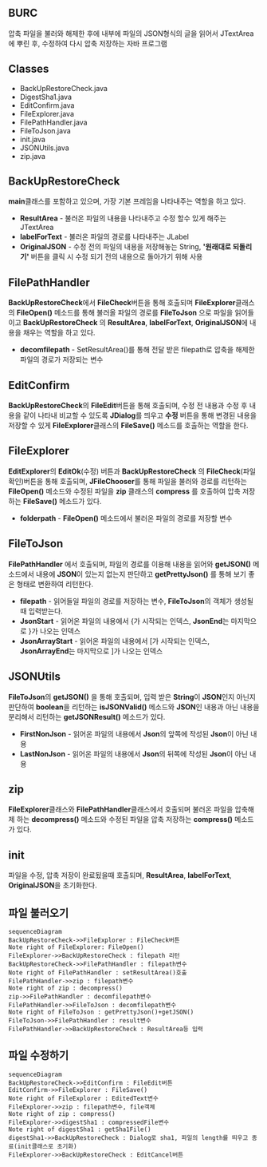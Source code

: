 ## BURC
 압축 파일을 불러와 해제한 후에 내부에 파일의 JSON형식의 글을 읽어서 JTextArea에 뿌린 후, 수정하여 다시 압축 저장하는 자바 프로그램

## Classes

 - BackUpRestoreCheck.java
 - DigestSha1.java
 - EditConfirm.java
 - FileExplorer.java
 - FilePathHandler.java
 - FileToJson.java
 - init.java
 - JSONUtils.java
 - zip.java

## BackUpRestoreCheck
**main**클래스를 포함하고 있으며, 가장 기본 프레임을 나타내주는 역할을 하고 있다.
 - **ResultArea** - 불러온 파일의 내용을 나타내주고 수정 할수 있게 해주는 JTextArea
 - **labelForText** - 불러온 파일의 경로를 나타내주는 JLabel
 - **OriginalJSON** - 수정 전의 파일의 내용을 저장해놓는 String, **'원래대로 되돌리기'** 버튼을 클릭 시 수정 되기 전의 내용으로 돌아가기 위해 사용
## FilePathHandler
**BackUpRestoreCheck**에서 **FileCheck**버튼을 통해 호출되며 **FileExplorer**클래스의 **FileOpen()** 메소드를 통해  불러올 파일의 경로를 **FileToJson** 으로 파일을 읽어들이고 **BackUpRestoreCheck** 의 **ResultArea**, **labelForText**, **OriginalJSON**에 내용을 채우는 역할을 하고 있다.
 - **decomfilepath** - SetResultArea()를 통해 전달 받은 filepath로 압축을 해제한 파일의 경로가 저장되는 변수 

## EditConfirm
**BackUpRestoreCheck**의 **FileEdit**버튼을 통해 호출되며, 수정 전 내용과 수정 후 내용을 같이 나타내 비교할 수 있도록 **JDialog**를 띄우고 **수정** 버튼을 통해 변경된 내용을 저장할 수 있게 **FileExplorer**클래스의 **FileSave()** 메소드를 호출하는 역할을 한다.
## FileExplorer
**EditExplorer**의 **EditOk**(수정) 버튼과 **BackUpRestoreCheck** 의 **FileCheck**(파일확인)버튼을 통해 호출되며, **JFileChooser**를 통해 파일을 불러와 경로를 리턴하는 **FileOpen()** 메소드와 수정된 파일을 **zip** 클래스의 **compress** 를 호출하여 압축 저장하는 **FileSave()** 메소드가 있다.

 - **folderpath** - **FileOpen()** 메소드에서 불러온 파일의 경로를 저장할 변수

## FileToJson
**FilePathHandler** 에서 호출되며, 파일의 경로를 이용해 내용을 읽어와 **getJSON()** 메소드에서 내용에 **JSON**이 있는지 없는지 판단하고 **getPrettyJson()** 를 통해 보기 좋은 형태로 변환하여 리턴한다.

 - **filepath** - 읽어들일 파일의 경로를 저장하는 변수, **FileToJson**의 객체가 생성될때 입력받는다.
 - **JsonStart** - 읽어온 파일의 내용에서 {가 시작되는 인덱스, **JsonEnd**는 마지막으로 }가 나오는 인덱스
 - **JsonArrayStart** - 읽어온 파일의 내용에서 [가 시작되는 인덱스, **JsonArrayEnd**는 마지막으로 ]가 나오는 인덱스

## JSONUtils
**FileToJson**의 **getJSON()** 을 통해 호출되며, 입력 받은 **String**이 **JSON**인지 아닌지 판단하여 **boolean**을 리턴하는 **isJSONValid()** 메소드와 **JSON**인 내용과 아닌 내용을 분리해서 리턴하는 **getJSONResult()** 메소드가 있다. 

 - **FirstNonJson** - 읽어온 파일의 내용에서 **Json**의 앞쪽에 작성된 **Json**이 아닌 내용
 - **LastNonJson** - 읽어온 파일의 내용에서 **Json**의 뒤쪽에 작성된 **Json**이 아닌 내용

## zip
**FileExplorer**클래스와 **FilePathHandler**클래스에서 호출되며 불러온 파일을 압축해제 하는 **decompress()** 메소드와 수정된 파일을 압축 저장하는 **compress()** 메소드가 있다.
## init
파일을 수정, 압축 저장이 완료됬을때 호출되며, **ResultArea**, **labelForText**, **OriginalJSON**을 초기화한다.
## 파일 불러오기
```mermaid
sequenceDiagram
BackUpRestoreCheck->>FileExplorer : FileCheck버튼
Note right of FileExplorer: FileOpen()
FileExplorer->>BackUpRestoreCheck : filepath 리턴
BackUpRestoreCheck->>FilePathHandler : filepath변수
Note right of FilePathHandler : setResultArea()호출
FilePathHandler->>zip : filepath변수
Note right of zip : decompress()
zip->>FilePathHandler : decomfilepath변수
FilePathHandler->>FileToJson : decomfilepath변수
Note right of FileToJson : getPrettyJson()+getJSON()
FileToJson->>FilePathHandler : result변수
FilePathHandler->>BackUpRestoreCheck : ResultArea등 입력
```
## 파일 수정하기
```mermaid
sequenceDiagram
BackUpRestoreCheck->>EditConfirm : FileEdit버튼
EditConfirm->>FileExplorer : FileSave()
Note right of FileExplorer : EditedText변수
FileExplorer->>zip : filepath변수, file객체
Note right of zip : compress()
FileExplorer->>digestSha1 : compressedFile변수
Note right of digestSha1 : getSha1File()
digestSha1->>BackUpRestoreCheck : Dialog로 sha1, 파일의 length를 띄우고 종료(init클래스로 초기화)
FileExplorer->>BackUpRestoreCheck : EditCancel버튼
```
<!--stackedit_data:
eyJoaXN0b3J5IjpbMTczMzg4OTY4MF19
-->